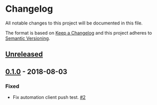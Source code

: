 # Changelog

All notable changes to this project will be documented in this file.

The format is based on [Keep a Changelog](http://keepachangelog.com/)
and this project adheres to [Semantic Versioning](http://semver.org/).

## [Unreleased](https://github.com/atomist/sdm-pack-node/compare/0.1.0...HEAD)

## [0.1.0](https://github.com/atomist/sdm-pack-node/tree/0.1.0) - 2018-08-03

### Fixed

-   Fix automation client push test. [#2](https://github.com/atomist/sdm-pack-node/issues/2)
